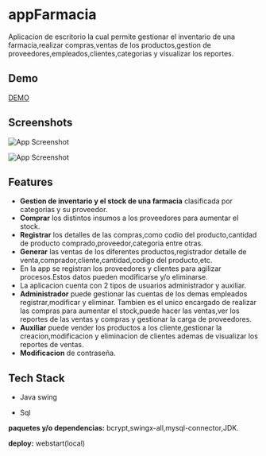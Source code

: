 
# **appFarmacia**

Aplicacion de escritorio la cual permite gestionar el inventario de una farmacia,realizar compras,ventas de los productos,gestion de proveedores,empleados,clientes,categorias y visualizar los reportes.



## Demo

[DEMO](https://youtu.be/GgzvZdAb1zo?si=SdzN9W0QbxhI168o)


## Screenshots

![App Screenshot](https://i.pinimg.com/736x/3b/57/26/3b5726c44e9491b837ed6ac5a59050e5.jpg)

![App Screenshot](https://i.pinimg.com/736x/1e/2a/4e/1e2a4e5cdfeed23095ffd395c5fe8855.jpg)
## Features

- **Gestion de inventario y el stock de una farmacia** clasificada por categorias y su proveedor.
- **Comprar** los distintos insumos a los proveedores para aumentar el stock.
- **Registrar** los detalles de las compras,como codio del producto,cantidad de producto comprado,proveedor,categoria entre otras.
- **Generar** las ventas de los diferentes productos,registrador detalle de venta,comprador,cliente,cantidad,codigo del producto,etc.
- En la app se registran los proveedores y clientes para agilizar procesos.Estos datos pueden modificarse y/o eliminarse.
- La aplicacion cuenta con 2 tipos de usuarios administrador y auxiliar.
- **Administrador** puede gestionar las cuentas de los demas empleados registrar,modificar y eliminar.
Tambien es el unico encargado de realizar las compras para aumentar el stock,puede hacer las ventas,ver los reportes de las ventas y compras y gestionar la carga de proveedores.
- **Auxiliar** puede vender los productos a los cliente,gestionar la creacion,modificacion y eliminacion de clientes ademas de visualizar los reportes de ventas.
- **Modificacion** de contraseña.

## Tech Stack

- Java swing

- Sql

**paquetes y/o dependencias:** bcrypt,swingx-all,mysql-connector,JDK.

**deploy:** webstart(local)
